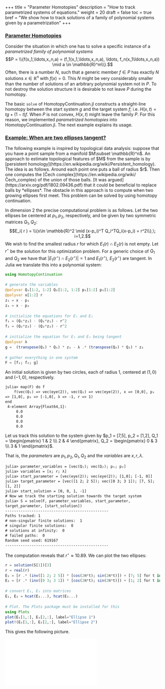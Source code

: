 +++
title = "Parameter Homotopies"
description = "How to track parametrized systems of equations."
weight = 20
draft = false
toc = true
bref = "We show how to track solutions of a family of polynomial systems given by a parametrization"
+++

<h3 class="section-head" id="parameter_homotopies"><a href="#parameter_homotopies">Parameter Homotopies</a></h3>

Consider the situation in which one has to solve a specific instance of a *parametrized family of polynomial systems*
$$P = \\{f(x_1,\ldots,x_n,a) = (f_1(x_1,\ldots,x_n,a), \ldots, f_n(x_1\ldots,x_n,a)) \mid a \in \mathbb{R}^m\\}.$$
Often, there is a number $N$, such that a generic member $f\in P$ has exactly $N$ solutions $x\in\mathbb{R}^n$ with $f(x)=0$. This $N$ might be very considerably smaller than the number of solutions of an arbitrary polynomial system not in $P$. To not destroy the solution structure it is desirable to not leave $P$ during the homotopy.

The basic `solve` of HomotopyContinuation.jl constructs a straight-line homotopy between the start system $g$ and the target system $f$; i.e. $H(x,t)  = tg + (1-t)f$. When $P$ is not convex, $H(x,t)$ might leave the family $P$. For this reason, we implemented *parametrized homotopies* into HomotopyContinuation.jl. The next example explains its usage.

<h3 class="section-head" id="ellipses"><a href="#ellipses">Example: When are two ellipses tangent?</a></h3>
The following example is inspired by topological data analysis: suppose that you have a point sample from a manifold $M\subset \mathbb{R}^n$. An approach to estimate topological features of $M$ from the sample is by [persistent homology](https://en.wikipedia.org/wiki/Persistent_homology). The idea is as follows. Around each point one puts a ball of radius $r$. Then one computes the [Čech complex](https://en.wikipedia.org/wiki/Čech_complex) of the union of those balls. [It was argued](https://arxiv.org/pdf/1802.09436.pdf) that it could be beneficial to replace balls by *ellipses*. The obstacle in this approach is to compute when two growing ellipses first meet. This problem can be solved by using homotopy continuation.

In dimension 2 the precise computational problem is as follows. Let the two ellipses be centered at $p_1,p_2$, respectively, and be given by two symmetric matrices $Q_1, Q_2$:
$$E_i( r ) = \\{x\in \mathbb{R}^2 \mid (x-p_i)^T Q_i^TQ_i(x-p_i) = r^2\\},\; i=1,2.$$
We wish to find the smallest radius $r$ for which $E_1( r )\cap E_2( r )$ is not empty. Let $r^\star$ be the solution for this optimization problem. For a generic choice of $Q_1$ and $Q_2$ we have that $\vert E_1(r^\star)\cap E_2(r^\star) \vert =1$ and $E_1(r^\star)$, $E_2(r^\star)$ are tangent. In Julia we translate this into a polynomial system:

```julia
using HomotopyContinuation

# generate the variables
@polyvar Q₁[1:2, 1:2] Q₂[1:2, 1:2] p₁[1:2] p₂[1:2]
@polyvar x[1:2] r
z₁ = x - p₁
z₂ = x - p₂

# initialize the equations for E₁ and E₂
f₁ = (Q₁*z₁) ⋅ (Q₁*z₁) - r^2
f₂ = (Q₂*z₂) ⋅ (Q₂*z₂) - r^2

# initialize the equation for E₁ and E₂ being tangent
@polyvar λ
g =  (transpose(Q₁) * Q₁) * z₁ - λ .* (transpose(Q₂) * Q₂) * z₂

# gather everything in one system
F = [f₁; f₂; g]
```

An initial solution is given by two circles, each of radius 1,  centered at $(1,0)$ and $(-1,0)$, respectively.

```julia-repl
julia> map(F) do f
    f(vec(Q₁) => vec(eye(2)), vec(Q₂) => vec(eye(2)), x => [0,0], p₁ => [1,0], p₂ => [-1,0], λ => -1, r => 1)
end
 4-element Array{Float64,1}:
     0.0
     0.0
     0.0
     0.0
```

Let us track this solution to the system given by $p_1 = [7,5], p_2 = [1,2], Q_1 = \begin{pmatrix} 1 & 2 \\\ 2 & 4 \end{pmatrix}, Q_2 = \begin{pmatrix} 0 & 3 \\\ 3 & 1 \end{pmatrix}$.

That is, the *parameters* are $p_1,p_2,Q_1,Q_2$ and the *variables* are $x,r,λ$.


```julia-repl
julia> parameter_variables = [vec(Q₁); vec(Q₂); p₁; p₂]
julia> variables = [x; r; λ]
julia> start_parameter = [vec(eye(2)); vec(eye(2)); [1,0]; [-1, 0]]
julia> target_parameter = [vec([1 2; 2 5]); vec([0 3; 3 1]); [7, 5]; [1, 2]]
julia> start_solution = [0, 0, 1, -1]
# Now we track the starting solution towards the target system
julia> S = solve(F, parameter_variables, start_parameter, target_parameter, [start_solution])
-----------------------------------------------
Paths tracked: 1
# non-singular finite solutions:  1
# singular finite solutions:  0
# solutions at infinity:  0
# failed paths:  0
Random seed used: 619167
-----------------------------------------------
```
The computation reveals that $r^\star \approx 10.89$. We can plot the two ellipses:
```julia
r = solution(S[1])[3]
r = real(r)
E₁ = [r .* (inv([1 2; 2 5]) * [cos(2π*t); sin(2π*t)]) + [7; 5] for t in 0:0.01:1]
E₂ = [r .* (inv([0 3; 3 1]) * [cos(2π*t); sin(2π*t)]) + [1; 2] for t in 0:0.01:1]

# convert E₁, E₂ into matrices
E₁, E₂ = hcat(E₁...), hcat(E₂...)

# Plot. The Plots package must be installed for this
using Plots
plot(E₁[1,:], E₁[2,:], label="Ellipse 1")
plot!(E₂[1,:], E₂[2,:], label="Ellipse 2")
```
This gives the following picture.

![img](/images/ellipse.pdf)
